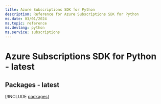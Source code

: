 ```yaml
---
title: Azure Subscriptions SDK for Python
description: Reference for Azure Subscriptions SDK for Python
ms.date: 03/01/2024
ms.topic: reference
ms.devlang: python
ms.service: subscriptions
---
```

# Azure Subscriptions SDK for Python - latest
## Packages - latest
[!INCLUDE [packages](subscriptions-index.md)]
